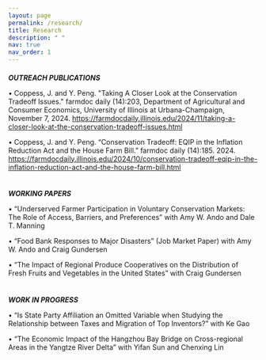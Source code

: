 ```yaml
---
layout: page
permalink: /research/
title: Research
description: " "
nav: true
nav_order: 1
---
```

<p><h5 style="margin-bottom: 12px;"> OUTREACH PUBLICATIONS </h5></p>
•	Coppess, J. and Y. Peng. "Taking A Closer Look at the Conservation Tradeoff Issues." farmdoc daily (14):203, Department of Agricultural and Consumer Economics, University of Illinois at Urbana-Champaign, November 7, 2024. <a href="https://farmdocdaily.illinois.edu/2024/11/taking-a-closer-look-at-the-conservation-tradeoff-issues.html">https://farmdocdaily.illinois.edu/2024/11/taking-a-closer-look-at-the-conservation-tradeoff-issues.html</a>

•	Coppess, J. and Y. Peng. “Conservation Tradeoff: EQIP in the Inflation Reduction Act and the House Farm Bill.” farmdoc daily (14):185. 2024. <a href="https://farmdocdaily.illinois.edu/2024/10/conservation-tradeoff-eqip-in-the-inflation-reduction-act-and-the-house-farm-bill.html">https://farmdocdaily.illinois.edu/2024/10/conservation-tradeoff-eqip-in-the-inflation-reduction-act-and-the-house-farm-bill.html</a>
<br><br>
<p><h5 style="margin-bottom: 12px;"> WORKING PAPERS </h5></p>
•	“Underserved Farmer Participation in Voluntary Conservation Markets: The Role of Access, Barriers, and Preferences” with Amy W. Ando and Dale T. Manning

•	“Food Bank Responses to Major Disasters” (Job Market Paper) with Amy W. Ando and Craig Gundersen

•	“The Impact of Regional Produce Cooperatives on the Distribution of Fresh Fruits and Vegetables in the United States” with Craig Gundersen
<br><br>
<p><h5 style="margin-bottom: 12px;">WORK IN PROGRESS</h5></p>
•	“Is State Party Affiliation an Omitted Variable when Studying the Relationship between Taxes and Migration of Top Inventors?” with Ke Gao

•	“The Economic Impact of the Hangzhou Bay Bridge on Cross-regional Areas in the Yangtze River Delta” with Yifan Sun and Chenxing Lin
